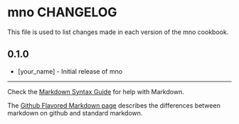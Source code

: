 mno CHANGELOG
=============

This file is used to list changes made in each version of the mno cookbook.

0.1.0
-----
- [your_name] - Initial release of mno

- - -
Check the [Markdown Syntax Guide](http://daringfireball.net/projects/markdown/syntax) for help with Markdown.

The [Github Flavored Markdown page](http://github.github.com/github-flavored-markdown/) describes the differences between markdown on github and standard markdown.
